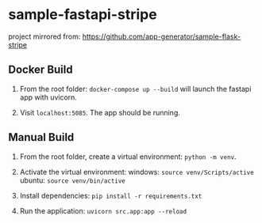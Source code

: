 # sample-fastapi-stripe

project mirrored from:
https://github.com/app-generator/sample-flask-stripe

## Docker Build ##
1. From the root folder: `docker-compose up --build` will launch the fastapi app with uvicorn. 

2. Visit `localhost:5085`. The app should be running.

## Manual Build ##
1. From the root folder, create a virtual environment: `python -m venv`.

2. Activate the virtual environment:
    windows: `source venv/Scripts/active`  
    ubuntu: `source venv/bin/active`  

3. Install dependencies: `pip install -r requirements.txt`

3. Run the application: `uvicorn src.app:app --reload`